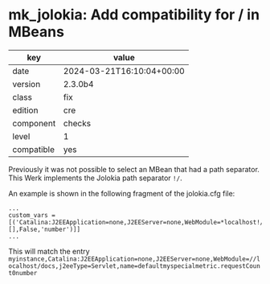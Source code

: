 [//]: # (werk v2)
# mk_jolokia: Add compatibility for / in MBeans

key        | value
---------- | ---
date       | 2024-03-21T16:10:04+00:00
version    | 2.3.0b4
class      | fix
edition    | cre
component  | checks
level      | 1
compatible | yes

Previously it was not possible to select an MBean that had a path separator. This Werk implements the Jolokia path separator `!/`.

An example is shown in the following fragment of the jolokia.cfg file:

```
...
custom_vars = [('Catalina:J2EEApplication=none,J2EEServer=none,WebModule=*localhost!/docs,j2eeType=Servlet,name=default','requestCount','myspecialmetric',[],False,'number')]]
...
```

This will match the entry `myinstance,Catalina:J2EEApplication=none,J2EEServer=none,WebModule=//localhost/docs,j2eeType=Servlet,name=defaultmyspecialmetric.requestCount0number`

